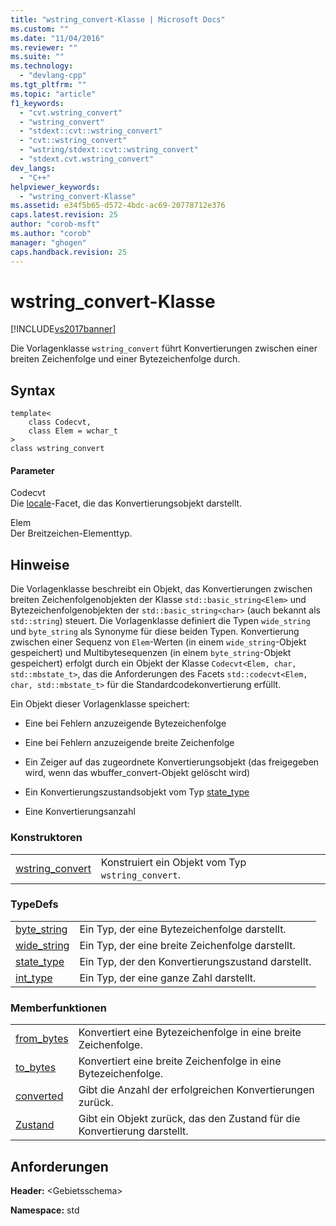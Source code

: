 ```yaml
---
title: "wstring_convert-Klasse | Microsoft Docs"
ms.custom: ""
ms.date: "11/04/2016"
ms.reviewer: ""
ms.suite: ""
ms.technology: 
  - "devlang-cpp"
ms.tgt_pltfrm: ""
ms.topic: "article"
f1_keywords: 
  - "cvt.wstring_convert"
  - "wstring_convert"
  - "stdext::cvt::wstring_convert"
  - "cvt::wstring_convert"
  - "wstring/stdext::cvt::wstring_convert"
  - "stdext.cvt.wstring_convert"
dev_langs: 
  - "C++"
helpviewer_keywords: 
  - "wstring_convert-Klasse"
ms.assetid: e34f5b65-d572-4bdc-ac69-20778712e376
caps.latest.revision: 25
author: "corob-msft"
ms.author: "corob"
manager: "ghogen"
caps.handback.revision: 25
---
```

# wstring_convert-Klasse
[!INCLUDE[vs2017banner](../assembler/inline/includes/vs2017banner.md)]

Die Vorlagenklasse `wstring_convert` führt Konvertierungen zwischen einer breiten Zeichenfolge und einer Bytezeichenfolge durch.  
  
## Syntax  
  
```  
template<  
    class Codecvt,  
    class Elem = wchar_t  
>  
class wstring_convert  
```  
  
#### Parameter  
 Codecvt  
 Die [locale](../standard-library/locale-class.md)\-Facet, die das Konvertierungsobjekt darstellt.  
  
 Elem  
 Der Breitzeichen\-Elementtyp.  
  
## Hinweise  
 Die Vorlagenklasse beschreibt ein Objekt, das Konvertierungen zwischen breiten Zeichenfolgenobjekten der Klasse `std::basic_string<Elem>` und Bytezeichenfolgenobjekten der `std::basic_string<char>` \(auch bekannt als `std::string`\) steuert. Die Vorlagenklasse definiert die Typen `wide_string` und `byte_string` als Synonyme für diese beiden Typen. Konvertierung zwischen einer Sequenz von `Elem`\-Werten \(in einem `wide_string`\-Objekt gespeichert\) und Multibytesequenzen \(in einem `byte_string`\-Objekt gespeichert\) erfolgt durch ein Objekt der Klasse `Codecvt<Elem, char, std::mbstate_t>`, das die Anforderungen des Facets `std::codecvt<Elem, char, std::mbstate_t>` für die Standardcodekonvertierung erfüllt.  
  
 Ein Objekt dieser Vorlagenklasse speichert:  
  
-   Eine bei Fehlern anzuzeigende Bytezeichenfolge  
  
-   Eine bei Fehlern anzuzeigende breite Zeichenfolge  
  
-   Ein Zeiger auf das zugeordnete Konvertierungsobjekt \(das freigegeben wird, wenn das wbuffer\_convert\-Objekt gelöscht wird\)  
  
-   Ein Konvertierungszustandsobjekt vom Typ [state\_type](../Topic/wstring_convert::state_type.md)  
  
-   Eine Konvertierungsanzahl  
  
### Konstruktoren  
  
|||  
|-|-|  
|[wstring\_convert](../Topic/wstring_convert::wstring_convert.md)|Konstruiert ein Objekt vom Typ `wstring_convert`.|  
  
### TypeDefs  
  
|||  
|-|-|  
|[byte\_string](../Topic/wstring_convert::byte_string.md)|Ein Typ, der eine Bytezeichenfolge darstellt.|  
|[wide\_string](../Topic/wstring_convert::wide_string.md)|Ein Typ, der eine breite Zeichenfolge darstellt.|  
|[state\_type](../Topic/wstring_convert::state_type.md)|Ein Typ, der den Konvertierungszustand darstellt.|  
|[int\_type](../Topic/wstring_convert::int_type.md)|Ein Typ, der eine ganze Zahl darstellt.|  
  
### Memberfunktionen  
  
|||  
|-|-|  
|[from\_bytes](../Topic/wstring_convert::from_bytes.md)|Konvertiert eine Bytezeichenfolge in eine breite Zeichenfolge.|  
|[to\_bytes](../Topic/wstring_convert::to_bytes.md)|Konvertiert eine breite Zeichenfolge in eine Bytezeichenfolge.|  
|[converted](../Topic/wstring_convert::converted.md)|Gibt die Anzahl der erfolgreichen Konvertierungen zurück.|  
|[Zustand](../Topic/wstring_convert::state.md)|Gibt ein Objekt zurück, das den Zustand für die Konvertierung darstellt.|  
  
## Anforderungen  
 **Header:** \<Gebietsschema\>  
  
 **Namespace:** std